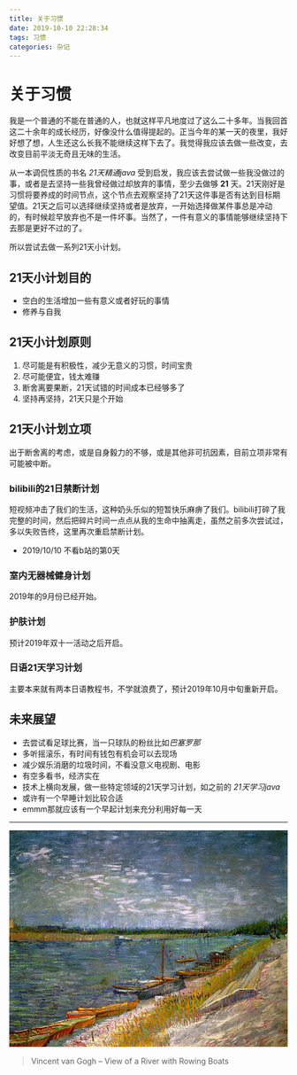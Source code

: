 ```yaml
---
title: 关于习惯
date: 2019-10-10 22:28:34
tags: 习惯
categories: 杂记
---
```


# 关于习惯

我是一个普通的不能在普通的人，也就这样平凡地度过了这么二十多年。当我回首这二十余年的成长经历，好像没什么值得提起的。正当今年的某一天的夜里，我好好想了想，人生还这么长我不能继续这样下去了。我觉得我应该去做一些改变，去改变目前平淡无奇且无味的生活。

从一本调侃性质的书名 *21天精通java* 受到启发，我应该去尝试做一些我没做过的事，或者是去坚持一些我曾经做过却放弃的事情，至少去做够 **21** 天。21天刚好是习惯将要养成的时间节点，这个节点去观察坚持了21天这件事是否有达到目标期望值。21天之后可以选择继续坚持或者是放弃，一开始选择做某件事总是冲动的，有时候趁早放弃也不是一件坏事。当然了，一件有意义的事情能够继续坚持下去那是更好不过的了。

所以尝试去做一系列21天小计划。

## 21天小计划目的

* 空白的生活增加一些有意义或者好玩的事情
* 修养与自我

## 21天小计划原则

1. 尽可能是有积极性，减少无意义的习惯，时间宝贵
2. 尽可能便宜，钱太难赚
3. 断舍离要果断，21天试错的时间成本已经够多了
4. 坚持再坚持，21天只是个开始

## 21天小计划立项

出于断舍离的考虑，或是自身毅力的不够，或是其他非可抗因素，目前立项非常有可能被中断。

### bilibili的21日禁断计划

短视频冲击了我们的生活，这种奶头乐似的短暂快乐麻痹了我们。bilibili打碎了我完整的时间，然后把碎片时间一点点从我的生命中抽离走，虽然之前多次尝试过，多以失败告终，这里再次重启禁断计划。

* 2019/10/10 不看b站的第0天

### 室内无器械健身计划

2019年的9月份已经开始。

### 护肤计划

预计2019年双十一活动之后开启。

### 日语21天学习计划

主要本来就有两本日语教程书，不学就浪费了，预计2019年10月中旬重新开启。

## 未来展望

* 去尝试看足球比赛，当一只球队的粉丝比如*巴塞罗那*
* 多听摇滚乐，有时间有钱包有机会可以去现场
* 减少娱乐消磨的垃圾时间，不看没意义电视剧、电影
* 有空多看书，经济实在
* 技术上横向发展，做一些特定领域的21天学习计划，如之前的 *21天学习java*
* 或许有一个早睡计划比较合适
* emmm那就应该有一个早起计划来充分利用好每一天

---

![Vincent van Gogh – View of a River with Rowing Boats](关于习惯/674791342.jpg)

> Vincent van Gogh – View of a River with Rowing Boats